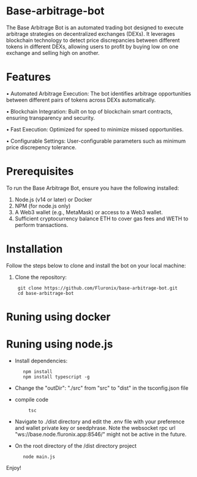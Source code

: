 # Base-arbitrage-bot

The Base Arbitrage Bot is an automated trading bot designed to execute arbitrage strategies on decentralized exchanges (DEXs). It leverages blockchain technology to detect price discrepancies between different tokens in different DEXs, allowing users to profit by buying low on one exchange and selling high on another.

# Features
•	Automated Arbitrage Execution: The bot identifies arbitrage opportunities between different pairs of tokens across DEXs automatically.

•	Blockchain Integration: Built on top of blockchain smart contracts, ensuring transparency and security.

•	Fast Execution: Optimized for speed to minimize missed opportunities.

•	Configurable Settings: User-configurable parameters such as minimum price discrepency tolerance.


# Prerequisites

To run the Base Arbitrage Bot, ensure you have the following installed:

1.	Node.js (v14 or later) or Docker 
2.	NPM (for node.js only)
3.	A Web3 wallet (e.g., MetaMask) or access to a Web3 wallet.
4.	Sufficient cryptocurrency balance ETH to cover gas fees and WETH to perform transactions.

# Installation

Follow the steps below to clone and install the bot on your local machine:

1. Clone the repository:
   
        git clone https://github.com/Fluronix/base-arbitrage-bot.git
        cd base-arbitrage-bot

# Runing using docker



# Runing using node.js

* Install dependencies:

         npm install
         npm install typescript -g

* Change the "outDir": "./src"  from "src" to "dist" in the tsconfig.json file
* compile code

           tsc
* Navigate to ./dist directory and edit the .env file with your preference and wallet private key or seedphrase. Note the websocket rpc url "ws://base.node.fluronix.app:8546/"  might not be active in the future.
* On the root directory of the /dist directory project

         node main.js


Enjoy!
